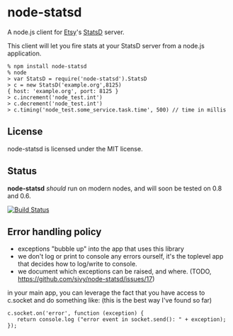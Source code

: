# node-statsd

A node.js client for [Etsy](http://etsy.com)'s [StatsD](https://github.com/etsy/statsd) server.

This client will let you fire stats at your StatsD server from a node.js application.

    % npm install node-statsd
    % node
    > var StatsD = require('node-statsd').StatsD
    > c = new StatsD('example.org',8125)
    { host: 'example.org', port: 8125 }
    > c.increment('node_test.int')
    > c.decrement('node_test.int')
    > c.timing('node_test.some_service.task.time', 500) // time in millis

## License

node-statsd is licensed under the MIT license.

## Status

**node-statsd** *should* run on modern nodes, and will soon be tested on 0.8 and 0.6.

[![Build Status](https://secure.travis-ci.org/sivy/node-statsd.png?branch=master)](http://travis-ci.org/sivy/node-statsd)


## Error handling policy

* exceptions "bubble up" into the app that uses this library
* we don't log or print to console any errors ourself, it's the toplevel app that decides how to log/write to console.
* we document which exceptions can be raised, and where. (TODO, https://github.com/sivy/node-statsd/issues/17)

in your main app, you can leverage the fact that you have access to c.socket and do something like:
(this is the best way I've found so far)

    c.socket.on('error', function (exception) {
       return console.log ("error event in socket.send(): " + exception);
    });
